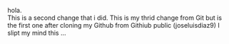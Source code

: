 hola.  
This is a second change that i did.
This is my thrid change from Git but is the first one after cloning my Github from Githiub public (joseluisdiaz9)
I slipt my mind this ...